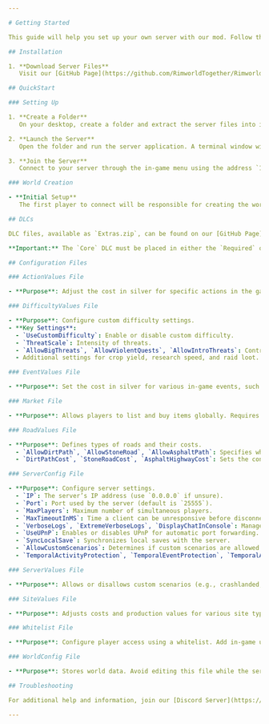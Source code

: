 ```yaml
---

# Getting Started

This guide will help you set up your own server with our mod. Follow these steps to get started.

## Installation

1. **Download Server Files**  
   Visit our [GitHub Page](https://github.com/RimworldTogether/Rimworld-Together/releases/latest) and download the server files. Choose the version compatible with your operating system (Linux or Windows). Please note that macOS is not supported, and there are no plans to support it in the future.

## QuickStart

### Setting Up

1. **Create a Folder**  
   On your desktop, create a folder and extract the server files into it.

2. **Launch the Server**  
   Open the folder and run the server application. A terminal window will open, and the server should start automatically.

3. **Join the Server**  
   Connect to your server through the in-game menu using the address `127.0.0.1` and the default port `25555`. For detailed joining instructions, refer to our [Going Public guide](https://rimworldtogether.github.io/Guide/selfhosting/going-public.html).

### World Creation

- **Initial Setup**  
   The first player to connect will be responsible for creating the world. It’s recommended to generate the world with the minimum enforced modlist to avoid potential issues.

## DLCs

DLC files, available as `Extras.zip`, can be found on our [GitHub Page](https://github.com/RimworldTogether/Rimworld-Together) and are intended for server-side use only. Treat DLCs as mods.

**Important:** The `Core` DLC must be placed in either the `Required` or `Optional` folder, as it is counted as a DLC. If `Core` is not included in either of these folders, you will be disallowed from joining the server.

## Configuration Files

### ActionValues File

- **Purpose**: Adjust the cost in silver for specific actions in the game, such as spying on other players.

### DifficultyValues File

- **Purpose**: Configure custom difficulty settings.
- **Key Settings**:
  - `UseCustomDifficulty`: Enable or disable custom difficulty.
  - `ThreatScale`: Intensity of threats.
  - `AllowBigThreats`, `AllowViolentQuests`, `AllowIntroThreats`: Control whether large threats, violent quests, and intro threats are allowed.
  - Additional settings for crop yield, research speed, and raid loot.

### EventValues File

- **Purpose**: Set the cost in silver for various in-game events, such as raids or infestations.

### Market File

- **Purpose**: Allows players to list and buy items globally. Requires a comms console to be used in-game.

### RoadValues File

- **Purpose**: Defines types of roads and their costs.
  - `AllowDirtPath`, `AllowStoneRoad`, `AllowAsphaltPath`: Specifies which roads are permitted.
  - `DirtPathCost`, `StoneRoadCost`, `AsphaltHighwayCost`: Sets the construction cost for each road type.

### ServerConfig File

- **Purpose**: Configure server settings.
  - `IP`: The server’s IP address (use `0.0.0.0` if unsure).
  - `Port`: Port used by the server (default is `25555`).
  - `MaxPlayers`: Maximum number of simultaneous players.
  - `MaxTimeoutInMS`: Time a client can be unresponsive before disconnection (in milliseconds).
  - `VerboseLogs`, `ExtremeVerboseLogs`, `DisplayChatInConsole`: Manage logging and chat display settings. Useful for debugging and troubleshooting.
  - `UseUPnP`: Enables or disables UPnP for automatic port forwarding.
  - `SyncLocalSave`: Synchronizes local saves with the server.
  - `AllowCustomScenarios`: Determines if custom scenarios are allowed.
  - `TemporalActivityProtection`, `TemporalEventProtection`, `TemporalAidProtection`: Configures protection against specific temporal activities, events, and aid.

### ServerValues File

- **Purpose**: Allows or disallows custom scenarios (e.g., crashlanded, mechanitor).

### SiteValues File

- **Purpose**: Adjusts costs and production values for various site types. More information can be found on our [Site Page](https://rimworldtogether.github.io/Guide/features/sites.html).

### Whitelist File

- **Purpose**: Configure player access using a whitelist. Add in-game usernames to the list.

### WorldConfig File

- **Purpose**: Stores world data. Avoid editing this file while the server is running.

## Troubleshooting

For additional help and information, join our [Discord Server](https://discord.gg/NCsArSaqBW).

---
```

